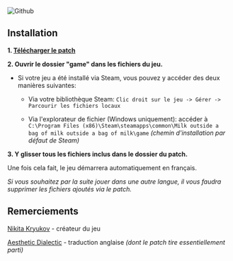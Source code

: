 ![Github](https://github.com/fumobern/Milk2-french/assets/174740931/4c18134b-b05b-4259-9ea1-b5b525d66c0c)


## Installation
**1. [Télécharger le patch](https://github.com/fumobern/Milk2-french/releases/tag/v1.0)**

**2. Ouvrir le dossier "game" dans les fichiers du jeu.**

- Si votre jeu a été installé via Steam, vous pouvez y accéder des deux manières suivantes: 

  - Via votre bibliothèque Steam: `Clic droit sur le jeu -> Gérer -> Parcourir les fichiers locaux`

  - Via l'explorateur de fichier (Windows uniquement): accéder à `C:\Program Files (x86)\Steam\steamapps\common\Milk outside a bag of milk outside a bag of milk\game` _(chemin d'installation par défaut de Steam)_

**3. Y glisser tous les fichiers inclus dans le dossier du patch.**

Une fois cela fait, le jeu démarrera automatiquement en français.

_Si vous souhaitez par la suite jouer dans une autre langue, il vous faudra supprimer les fichiers ajoutés via le patch._

## Remerciements

[Nikita Kryukov](https://x.com/nkt_krkv) - créateur du jeu

[Aesthetic Dialectic](https://x.com/adtl48) - traduction anglaise _(dont le patch tire essentiellement parti)_

